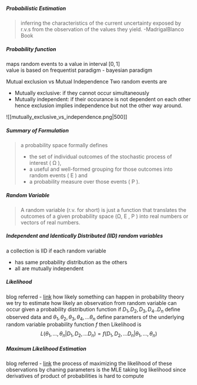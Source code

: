 ##### Probabilistic Estimation
>inferring the characteristics of the current uncertainty exposed by r.v.s from the observation of the values they yield.
-MadrigalBlanco Book

##### Probability function 
maps random events to a value in interval $[0,1]$  
value is based on frequentist paradigm - bayesian paradigm

Mutual exclusion vs Mutual Independence 
Two random events are 
- Mutually exclusive: if they cannot occur simultaneously 
- Mutually independent: if their occurance is not dependent on each other
hence exclusion implies independence but not the other way around.

![[mutually_exclusive_vs_independence.png|500]]

##### Summary of  Formulation
> a probability space formally defines 
> - the set of individual outcomes of the stochastic process of interest ( Ω ), 
> - a useful and well-formed grouping for those outcomes into random events ( E ) and 
> - a probability measure over those events ( P ).


##### Random Variable
>A random variable (r.v. for short) is just a function that translates the outcomes of a given probability space (Ω, E , P ) into real numbers or vectors of real numbers.




##### Independent and Identically Distributed (IID) random variables
a collection is IID if each random variable
- has same probability distribution as the others
- all are mutually independent

##### Likelihood
blog referred - [link](https://towardsdatascience.com/maximum-likelihood-vs-bayesian-estimation-dd2eb4dfda8a)
how likely something can happen
in probability theory we try to estimate how likely an observation from random variable can occur given a probability distribution function 
if $D_1,D_2,D_3,D_4.. D_n$ define observed data 
and $\theta_1,\theta_2,\theta_3,\theta_4,...\theta_n$ define parameters of the underlying random variable probability function $f$
then Likelihood is 
$$L(\theta_1,...,\theta_n|D_1,D_2,...D_n) = f(D_1,D_2,...D_n|\theta_1,...,\theta_n)$$

##### Maximum Likelihood Estimation
blog referred - [link](https://towardsdatascience.com/maximum-likelihood-vs-bayesian-estimation-dd2eb4dfda8a)
the process of maximizing the likelihood of these observations by chaning parameters is the MLE 
taking log likelihood since derivatives of product of probabilities is hard to compute 
